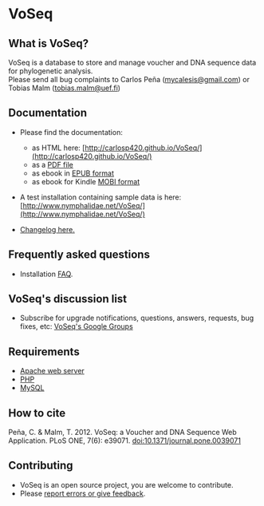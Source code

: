 VoSeq
=====


What is VoSeq?
-------------
VoSeq is a database to store and manage voucher and DNA sequence data for phylogenetic analysis.  
Please send all bug complaints to Carlos Peña (mycalesis@gmail.com) or Tobias Malm (tobias.malm@uef.fi) 

Documentation
-------------
* Please find the documentation:
    * as HTML here: [http://carlosp420.github.io/VoSeq/](http://carlosp420.github.io/VoSeq/)
    * as a [PDF file](https://github.com/carlosp420/VoSeq/doc/VoSeq_documentation.pdf)
    * as ebook in [EPUB format](https://github.com/carlosp420/VoSeq/doc/VoSeq_documentation.epub)
    * as ebook for Kindle [MOBI format](https://github.com/carlosp420/VoSeq/doc/VoSeq_documentation.mobi)

* A test installation containing sample data is here: [http://www.nymphalidae.net/VoSeq/](http://www.nymphalidae.net/VoSeq/)
* [Changelog here.](https://github.com/carlosp420/VoSeq/blob/master/changelog.md)

Frequently asked questions
--------------------------
* Installation [FAQ](http://carlosp420.github.io/VoSeq/#installation-faq).

VoSeq's discussion list
-----------------------
* Subscribe for upgrade notifications, questions, answers, requests, bug fixes, etc: [VoSeq's Google Groups](https://groups.google.com/d/forum/voseq-discussion-list)

Requirements
------------
* [Apache web server](http://httpd.apache.org/)
* [PHP](http://php.net/)
* [MySQL](http://www.mysql.com/)

How to cite
-----------
Peña, C. & Malm, T. 2012. VoSeq: a Voucher and DNA Sequence Web Application. PLoS ONE, 7(6): e39071. [doi:10.1371/journal.pone.0039071](http://dx.doi.org/10.1371/journal.pone.0039071)

Contributing
------------
* VoSeq is an open source project, you are welcome to contribute.
* Please [report errors or give feedback](https://github.com/carlosp420/VoSeq/issues).
